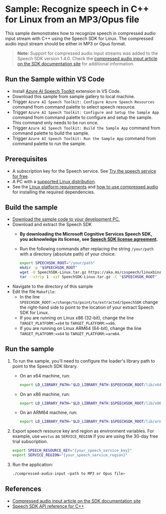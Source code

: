 # Sample: Recognize speech in C++ for Linux from an MP3/Opus file

This sample demonstrates how to recognize speech in compressed audio input stream with C++ using the Speech SDK for Linux.
The compressed audio input stream should be either in MP3 or Opus format.

> **Note:**
> Support for compressed audio input streams was added to the Speech SDK version 1.4.0.
> Check the [compressed audio input article on the SDK documentation site](https://docs.microsoft.com/azure/cognitive-services/speech-service/how-to-use-codec-compressed-audio-input-streams)
> for additional information.

## Run the Sample within VS Code
- Install [Azure AI Speech Toolkit](https://marketplace.visualstudio.com/items?itemName=ms-azureaispeech.azure-ai-speech-toolkit) extension in VS Code.
- Download this sample from sample gallery to local machine.
- Trigger `Azure AI Speech Toolkit: Configure Azure Speech Resources` command from command palette to select speech resource.
- Trigger `Azure AI Speech Toolkit: Configure and Setup the Sample App` command from command palette to configure and setup the sample. This command only needs to be run once.
- Trigger `Azure AI Speech Toolkit: Build the Sample App` command from command palette to build the sample.
- Trigger `Azure AI Speech Toolkit: Run the Sample App` command from command palette to run the sample.

## Prerequisites

* A subscription key for the Speech service. See [Try the speech service for free](https://docs.microsoft.com/azure/cognitive-services/speech-service/get-started).
* A PC with a [supported Linux distribution](https://docs.microsoft.com/azure/cognitive-services/speech-service/speech-sdk?tabs=linux).
* See
the [Linux platform requirements](https://learn.microsoft.com/azure/ai-services/speech-service/quickstarts/setup-platform?tabs=linux&pivots=programming-language-cpp#platform-requirements)
and [how to use compressed audio](https://learn.microsoft.com/azure/ai-services/speech-service/how-to-use-codec-compressed-audio-input-streams?tabs=linux&pivots=programming-language-cpp)
for installing the required dependencies.

## Build the sample

* [Download the sample code to your development PC.](/README.md#get-the-samples)
* Download and extract the Speech SDK
  * **By downloading the Microsoft Cognitive Services Speech SDK, you acknowledge its license, see [Speech SDK license agreement](https://aka.ms/csspeech/license).**
  * Run the following commands after replacing the string `/your/path` with a directory (absolute path) of your choice:

    ```sh
    export SPEECHSDK_ROOT="/your/path"
    mkdir -p "$SPEECHSDK_ROOT"
    wget -O SpeechSDK-Linux.tar.gz https://aka.ms/csspeech/linuxbinary
    tar --strip 1 -xzf SpeechSDK-Linux.tar.gz -C "$SPEECHSDK_ROOT"
    ```
* Navigate to the directory of this sample
* Edit the file `Makefile`:
  * In the line `SPEECHSDK_ROOT:=/change/to/point/to/extracted/SpeechSDK` change the right-hand side to point to the location of your extract Speech SDK for Linux.
  * If you are running on Linux x86 (32-bit), change the line `TARGET_PLATFORM:=x64` to `TARGET_PLATFORM:=x86`.
  * If you are running on Linux ARM64 (64-bit), change the line `TARGET_PLATFORM:=x64` to `TARGET_PLATFORM:=arm64`.

## Run the sample

1. To run the sample, you'll need to configure the loader's library path to point to the Speech SDK library.

    * On an x64 machine, run:

      ```sh
      export LD_LIBRARY_PATH="$LD_LIBRARY_PATH:$SPEECHSDK_ROOT/lib/x64"
      ```

    * On an x86 machine, run:

      ```sh
      export LD_LIBRARY_PATH="$LD_LIBRARY_PATH:$SPEECHSDK_ROOT/lib/x86"
      ```

    * On an ARM64 machine, run:

      ```sh
      export LD_LIBRARY_PATH="$LD_LIBRARY_PATH:$SPEECHSDK_ROOT/lib/arm64"
      ```
2. Export speech resource key and region as environment variables. For example, use `westus` as `SERVICE_REGION` if you are using the 30-day free trial subscription.

    ```sh
    export SPEECH_RESOURCE_KEY="{your_speech_service_key}"
    export SERVICE_REGION="{your_speech_service_region}"
    ```

3. Run the application:

    ```sh
    ./compressed-audio-input <path to MP3 or Opus file>
    ```

## References

* [Compressed audio input article on the SDK documentation site](https://docs.microsoft.com/azure/cognitive-services/speech-service/how-to-use-codec-compressed-audio-input-streams)
* [Speech SDK API reference for C++](https://aka.ms/csspeech/cppref)
